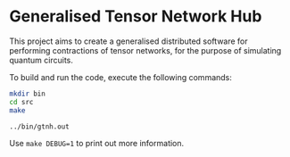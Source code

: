 # Generalised Tensor Network Hub

This project aims to create a generalised distributed software for performing contractions of tensor networks, for the purpose of simulating quantum circuits. 

To build and run the code, execute the following commands: 

```bash
mkdir bin
cd src
make

../bin/gtnh.out
```

Use `make DEBUG=1` to print out more information. 

